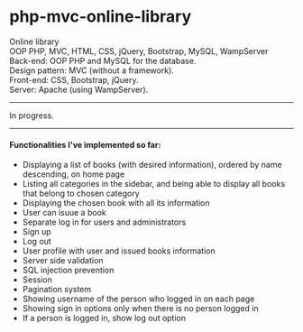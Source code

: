 # php-mvc-online-library
Online library\
OOP PHP, MVC, HTML, CSS, jQuery, Bootstrap, MySQL, WampServer\
Back-end: OOP PHP and MySQL for the database.\
Design pattern: MVC (without a framework).\
Front-end: CSS, Bootstrap, jQuery.\
Server: Apache (using WampServer).
***
In progress.
***
#### Functionalities I've implemented so far:
* Displaying a list of books (with desired information), ordered by name descending, on home page
* Listing all categories in the sidebar, and being able to display all books that belong to chosen category
* Displaying the chosen book with all its information
* User can isuue a book
* Separate log in for users and administrators
* Sign up
* Log out
* User profile with user and issued books information
* Server side validation
* SQL injection prevention
* Session
* Pagination system
* Showing username of the person who logged in on each page
* Showing sign in options only when there is no person logged in
* If a person is logged in, show log out option
